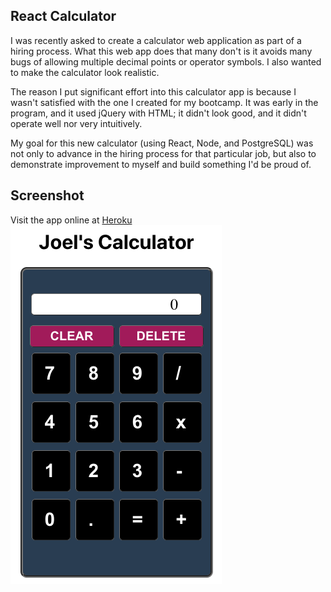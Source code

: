 ## React Calculator
I was recently asked to create a calculator web application as part of a hiring process. What this web app does that many don't is it avoids many bugs of allowing multiple decimal points or operator symbols. I also wanted to make the calculator look realistic.

The reason I put significant effort into this calculator app is because I wasn't satisfied with the one I created for my bootcamp. It was early in the program, and it used jQuery with HTML; it didn't look good, and it didn't operate well nor very intuitively.

My goal for this new calculator (using React, Node, and PostgreSQL) was not only to advance in the hiring process for that particular job, but also to demonstrate improvement to myself and build something I'd be proud of.

## Screenshot
Visit the app online at [Heroku](https://rocky-harbor-04010.herokuapp.com/)
![Joel Roske React Calculator](Calculator.png)
